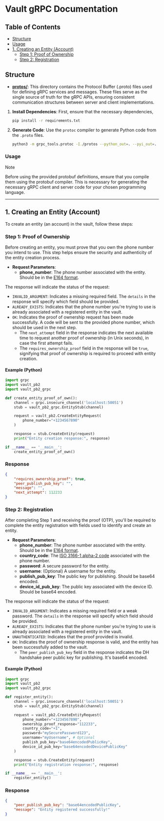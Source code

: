# Vault gRPC Documentation

## Table of Contents

- [Structure](#structure)
- [Usage](#usage)
- [1. Creating an Entity (Account)](#1-creating-an-entity-account)
  - [Step 1: Proof of Ownership](#step-1-proof-of-ownership)
  - [Step 2: Registration](#step-2-registration)

## Structure

- **[protos/](../protos/)**: This directory contains the Protocol Buffer
  (.proto) files used for defining gRPC services and messages. These files serve
  as the single source of truth for the gRPC APIs, ensuring consistent
  communication structures between server and client implementations.

1. **Install Dependencies**: First, ensure that the necessary dependencies,

   ```bash
   pip install -r requirements.txt
   ```

2. **Generate Code**: Use the `protoc` compiler to generate Python code from the
   `.proto` files.

   ```bash
   python3 -m grpc_tools.protoc -I./protos --python_out=. --pyi_out=. --grpc_python_out=. ./protos/*.proto
   ```

### Usage

> [!NOTE]
>
> Before using the provided protobuf definitions, ensure that you compile them
> using the protobuf compiler. This is necessary for generating the necessary
> gRPC client and server code for your chosen programming language.

---

## 1. Creating an Entity (Account)

To create an entity (an account) in the vault, follow these steps:

### Step 1: Proof of Ownership

Before creating an entity, you must prove that you own the phone number you
intend to use. This step helps ensure the security and authenticity of the
entity creation process.

- **Request Parameters**:
  - **phone_number**: The phone number associated with the entity. Should be in
    the [E164 format](https://en.wikipedia.org/wiki/E.164).

The response will indicate the status of the request:

- `INVALID_ARGUMENT`: Indicates a missing required field. The `details` in the
  response will specify which field should be provided.
- `ALREADY_EXISTS`: Indicates that the phone number you're trying to use is
  already associated with a registered entity in the vault.
- `OK`: Indicates the proof of ownership request has been made successfully. A
  code will be sent to the provided phone number, which should be used in the
  next step.
  - The `next_attempt` field in the response indicates the next available time
    to request another proof of ownership (in Unix seconds), in case the first
    attempt fails.
  - The `requires_ownership_proof` field in the response will be `true`,
    signifying that proof of ownership is required to proceed with entity
    creation.

#### Example (Python)

```python
import grpc
import vault_pb2
import vault_pb2_grpc

def create_entity_proof_of_own():
    channel = grpc.insecure_channel('localhost:50051')
    stub = vault_pb2_grpc.EntityStub(channel)

    request = vault_pb2.CreateEntityRequest(
        phone_number="+1234567890"
    )

    response = stub.CreateEntity(request)
    print("Entity creation response:", response)

if __name__ == '__main__':
    create_entity_proof_of_own()
```

### Response

```json
{
	"requires_ownership_proof": true,
	"peer_publish_pub_key": "",
	"message": "",
	"next_attempt": 112233
}
```

### Step 2: Registration

After completing Step 1 and receiving the proof (OTP), you'll be required to
complete the entity registration with fields used to identify and create an
entity.

- **Request Parameters**:
  - **phone_number**: The phone number associated with the entity. Should be in
    the [E164 format](https://en.wikipedia.org/wiki/E.164).
  - **country_code**: The
    [ISO 3166-1 alpha-2 code](https://en.wikipedia.org/wiki/ISO_3166-1_alpha-2)
    associated with the phone number.
  - **password**: A secure password for the entity.
  - **username**: (Optional) A username for the entity.
  - **publish_pub_key**: The public key for publishing. Should be base64
    encoded.
  - **device_id_pub_key**: The public key associated with the device ID. Should
    be base64 encoded.

The response will indicate the status of the request:

- `INVALID_ARGUMENT`: Indicates a missing required field or a weak password. The
  `details` in the response will specify which field should be provided.
- `ALREADY_EXISTS`: Indicates that the phone number you're trying to use is
  already associated with a registered entity in the vault.
- `UNAUTHENTICATED`: Indicates that the proof provided is invalid.
- `OK`: Indicates the proof of ownership response is valid, and the entity has
  been successfully added to the vault.
  - The `peer_publish_pub_key` field in the response indicates the DH handshake
    peer public key for publishing. It's base64 encoded.

#### Example (Python)

```python
import grpc
import vault_pb2
import vault_pb2_grpc

def register_entity():
    channel = grpc.insecure_channel('localhost:50051')
    stub = vault_pb2_grpc.EntityStub(channel)

    request = vault_pb2.CreateEntityRequest(
        phone_number="+1234567890",
        ownership_proof_response="112233",
        country_code="+1",
        password="mySecurePassword123",
        username="myUsername", # Optional
        publish_pub_key="base64encodedPublicKey",
        device_id_pub_key="base64encodedDevicePublicKey"
    )

    response = stub.CreateEntity(request)
    print("Entity registration response:", response)

if __name__ == '__main__':
    register_entity()
```

### Response

```json
{
	"peer_publish_pub_key": "base64encodedPublicKey",
	"message": "Entity registered successfully!"
}
```

